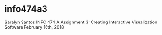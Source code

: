 # info474a3
Saralyn Santos
INFO 474 A
Assignment 3: Creating Interactive Visualization Software
February 16th, 2018
